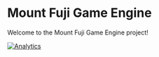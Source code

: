 Mount Fuji Game Engine
======================

Welcome to the Mount Fuji Game Engine project!


[![Analytics](https://ga-beacon.appspot.com/UA-22505306-3/fuji/readme)](https://github.com/igrigorik/ga-beacon)
